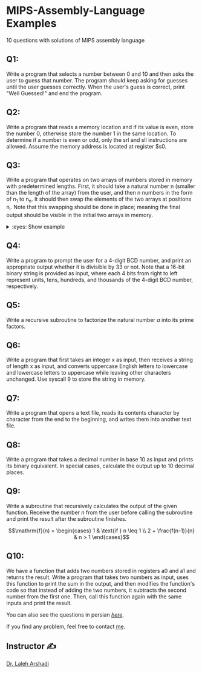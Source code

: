 # **MIPS-Assembly-Language Examples**
10 questions with solutions of MIPS assembly language

## **Q1**:
Write a program that selects a number between 0 and 10 and then asks the user to guess that number. The program should keep asking for guesses until the user guesses correctly. When the user's guess is correct, print "Well Guessed!" and end the program.

## **Q2**:
Write a program that reads a memory location and if its value is even, store the number 0, otherwise store the number 1 in the same location. To determine if a number is even or odd, only the srl and sll instructions are allowed. Assume the memory address is located at register $s0.

## **Q3**:
Write a program that operates on two arrays of numbers stored in memory with predetermined lengths. First, it should take a natural number n (smaller than the length of the array) from the user, and then n numbers in the form of n<sub>1</sub> to n<sub>n</sub>. It should then swap the elements of the two arrays at positions n<sub>i</sub>. Note that this swapping should be done in place; meaning the final output should be visible in the initial two arrays in memory.
<details>
<summary>:eyes: Show example</summary>
As an example, suppose we have two arrays with the following elements:<br _>
A: 1, 2, 3, 4, 5<br _>
B: 6, 7, 8, 9, 10, 11<br _>
Now, if the input numbers are 2, 4, and 5, the second, fourth, and fifth elements of the two arrays should be swapped pairwise. We will have:<br _>
A: 1, 7, 3, 9, 10<br _>
B: 6, 2, 8, 4, 5, 11<br _>
</details>

## **Q4**:
Write a program to prompt the user for a 4-digit BCD number, and print an appropriate output whether it is divisible by 33 or not. Note that a 16-bit binary string is provided as input, where each 4 bits from right to left represent units, tens, hundreds, and thousands of the 4-digit BCD number, respectively.

## **Q5**:
Write a recursive subroutine to factorize the natural number *a* into its prime factors.

## **Q6**:
Write a program that first takes an integer x as input, then receives a string of length x as input, and converts uppercase English letters to lowercase and lowercase letters to uppercase while leaving other characters unchanged. Use syscall 9 to store the string in memory.

## **Q7**:
Write a program that opens a text file, reads its contents character by character from the end to the beginning, and writes them into another text file.

## **Q8**:
Write a program that takes a decimal number in base 10 as input and prints its binary equivalent. In special cases, calculate the output up to 10 decimal places.

## **Q9**:
Write a subroutine that recursively calculates the output of the given function. Receive the number *n* from the user before calling the subroutine and print the result after the subroutine finishes.
```math
\mathrm{f}(n) = \begin{cases}
    1 & \text{if } n \leq 1 \\
    2 + \frac{f(n-1)}{n} & n > 1
\end{cases}
```

## **Q10**:
We have a function that adds two numbers stored in registers a0 and a1 and returns the result. Write a program that takes two numbers as input, uses this function to print the sum in the output, and then modifies the function's code so that instead of adding the two numbers, it subtracts the second number from the first one. Then, call this function again with the same inputs and print the result.

You can also see the questions in persian [*here*](https://github.com/Amirreza81/MIPS-Assembly-Language/blob/main/CSL-HW01.pdf).

If you find any problem, feel free to contact [me](amirrezaazari1381@gmail.com).
## Instructor ✍
[Dr. Laleh Arshadi](https://www.linkedin.com/in/laleh-arshadi-3042b6163/?originalSubdomain=ir)

